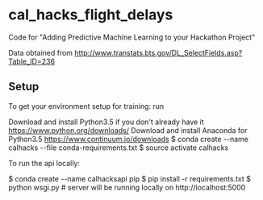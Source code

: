 # cal_hacks_flight_delays
Code for "Adding Predictive Machine Learning to your Hackathon Project"

Data obtained from http://www.transtats.bts.gov/DL_SelectFields.asp?Table_ID=236

Setup
-----

To get your environment setup for training: run

Download and install Python3.5 if you don't already have it https://www.python.org/downloads/
Download and install Anaconda for Python3.5 https://www.continuum.io/downloads
$ conda create --name calhacks --file conda-requirements.txt
$ source activate calhacks


To run the api locally:

$ conda create --name calhacksapi pip
$ pip install -r requirements.txt
$ python wsgi.py    # server will be running locally on http://localhost:5000
